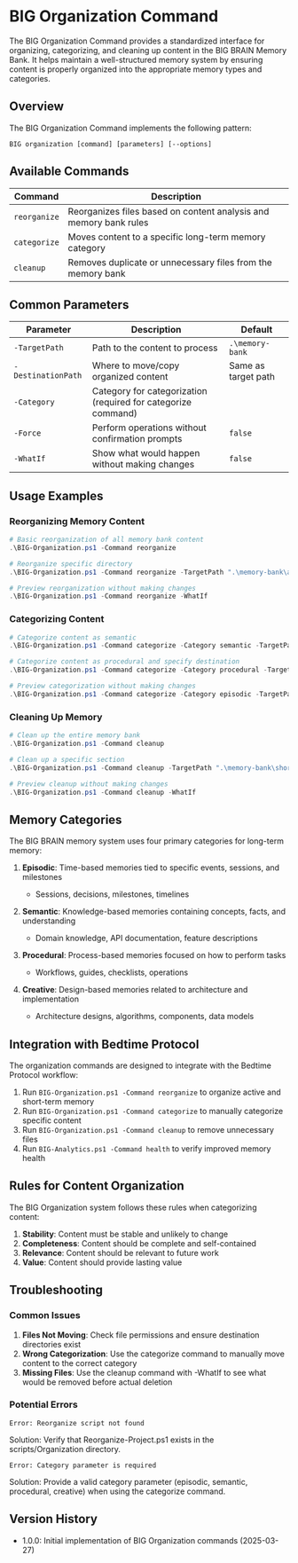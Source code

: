 # BIG Organization Command

The BIG Organization Command provides a standardized interface for organizing, categorizing, and cleaning up content in the BIG BRAIN Memory Bank. It helps maintain a well-structured memory system by ensuring content is properly organized into the appropriate memory types and categories.

## Overview

The BIG Organization Command implements the following pattern:

```
BIG organization [command] [parameters] [--options]
```

## Available Commands

| Command      | Description                                                       |
| ------------ | ----------------------------------------------------------------- |
| `reorganize` | Reorganizes files based on content analysis and memory bank rules |
| `categorize` | Moves content to a specific long-term memory category             |
| `cleanup`    | Removes duplicate or unnecessary files from the memory bank       |

## Common Parameters

| Parameter          | Description                                                   | Default             |
| ------------------ | ------------------------------------------------------------- | ------------------- |
| `-TargetPath`      | Path to the content to process                                | `.\memory-bank`     |
| `-DestinationPath` | Where to move/copy organized content                          | Same as target path |
| `-Category`        | Category for categorization (required for categorize command) |                     |
| `-Force`           | Perform operations without confirmation prompts               | `false`             |
| `-WhatIf`          | Show what would happen without making changes                 | `false`             |

## Usage Examples

### Reorganizing Memory Content

```powershell
# Basic reorganization of all memory bank content
.\BIG-Organization.ps1 -Command reorganize

# Reorganize specific directory
.\BIG-Organization.ps1 -Command reorganize -TargetPath ".\memory-bank\active"

# Preview reorganization without making changes
.\BIG-Organization.ps1 -Command reorganize -WhatIf
```

### Categorizing Content

```powershell
# Categorize content as semantic
.\BIG-Organization.ps1 -Command categorize -Category semantic -TargetPath ".\memory-bank\active\knowledge"

# Categorize content as procedural and specify destination
.\BIG-Organization.ps1 -Command categorize -Category procedural -TargetPath ".\memory-bank\active\workflows" -DestinationPath ".\memory-bank\long-term\procedural\daily-workflows"

# Preview categorization without making changes
.\BIG-Organization.ps1 -Command categorize -Category episodic -TargetPath ".\memory-bank\active\sessions" -WhatIf
```

### Cleaning Up Memory

```powershell
# Clean up the entire memory bank
.\BIG-Organization.ps1 -Command cleanup

# Clean up a specific section
.\BIG-Organization.ps1 -Command cleanup -TargetPath ".\memory-bank\short-term"

# Preview cleanup without making changes
.\BIG-Organization.ps1 -Command cleanup -WhatIf
```

## Memory Categories

The BIG BRAIN memory system uses four primary categories for long-term memory:

1. **Episodic**: Time-based memories tied to specific events, sessions, and milestones
   - Sessions, decisions, milestones, timelines

2. **Semantic**: Knowledge-based memories containing concepts, facts, and understanding
   - Domain knowledge, API documentation, feature descriptions

3. **Procedural**: Process-based memories focused on how to perform tasks
   - Workflows, guides, checklists, operations

4. **Creative**: Design-based memories related to architecture and implementation
   - Architecture designs, algorithms, components, data models

## Integration with Bedtime Protocol

The organization commands are designed to integrate with the Bedtime Protocol workflow:

1. Run `BIG-Organization.ps1 -Command reorganize` to organize active and short-term memory
2. Run `BIG-Organization.ps1 -Command categorize` to manually categorize specific content
3. Run `BIG-Organization.ps1 -Command cleanup` to remove unnecessary files
4. Run `BIG-Analytics.ps1 -Command health` to verify improved memory health

## Rules for Content Organization

The BIG Organization system follows these rules when categorizing content:

1. **Stability**: Content must be stable and unlikely to change
2. **Completeness**: Content should be complete and self-contained
3. **Relevance**: Content should be relevant to future work
4. **Value**: Content should provide lasting value

## Troubleshooting

### Common Issues

1. **Files Not Moving**: Check file permissions and ensure destination directories exist
2. **Wrong Categorization**: Use the categorize command to manually move content to the correct category
3. **Missing Files**: Use the cleanup command with -WhatIf to see what would be removed before actual deletion

### Potential Errors

```
Error: Reorganize script not found
```
Solution: Verify that Reorganize-Project.ps1 exists in the scripts/Organization directory.

```
Error: Category parameter is required
```
Solution: Provide a valid category parameter (episodic, semantic, procedural, creative) when using the categorize command.

## Version History

- 1.0.0: Initial implementation of BIG Organization commands (2025-03-27)